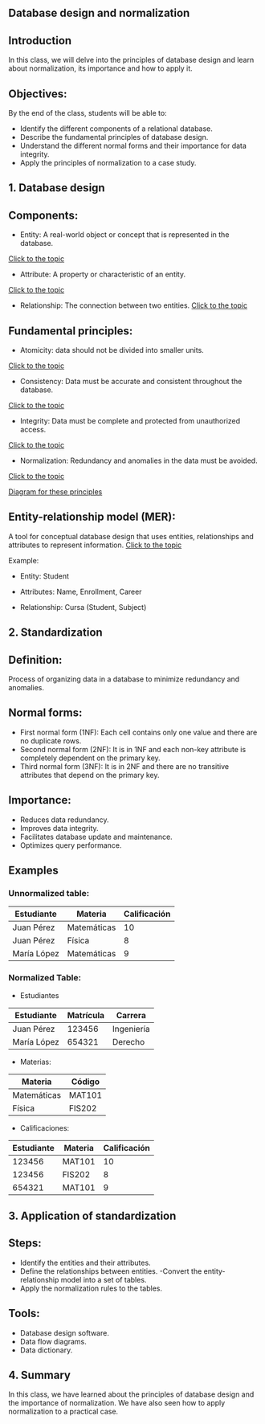 ## Database design and normalization
## Introduction
In this class, we will delve into the principles of database design and learn about normalization, its importance and how to apply it.

## Objectives:

By the end of the class, students will be able to:
- Identify the different components of a relational database.
- Describe the fundamental principles of database design.
- Understand the different normal forms and their importance for data integrity.
- Apply the principles of normalization to a case study.

## 1. Database design
## Components:

- Entity: A real-world object or concept that is represented in the database.

[Click to the topic]()

- Attribute: A property or characteristic of an entity.

[Click to the topic]()

- Relationship: The connection between two entities.
[Click to the topic]()
## Fundamental principles:

- Atomicity: data should not be divided into smaller units.

[Click to the topic]()

- Consistency: Data must be accurate and consistent throughout the database.

[Click to the topic]()

- Integrity: Data must be complete and protected from unauthorized access.

[Click to the topic]()

- Normalization: Redundancy and anomalies in the data must be avoided.

[Click to the topic]()

[Diagram for these principles](https://www.google.com/url?sa=i&url=https%3A%2F%2Fgravitar.biz%2Fbi%2Fmodelo-acid-base-datos%2F&psig=AOvVaw1BJL330z6-G80rwERfohMW&ust=1708542275400000&source=images&cd=vfe&opi=89978449&ved=0CBIQjRxqFwoTCMjI74zOuoQDFQAAAAAdAAAAABAE)

## Entity-relationship model (MER):

A tool for conceptual database design that uses entities, relationships and attributes to represent information.
[Click to the topic]()

Example:

- Entity: Student

- Attributes: Name, Enrollment, Career

- Relationship: Cursa (Student, Subject)

## 2. Standardization
## Definition:

Process of organizing data in a database to minimize redundancy and anomalies.

## Normal forms:

- First normal form (1NF): Each cell contains only one value and there are no duplicate rows.
- Second normal form (2NF): It is in 1NF and each non-key attribute is completely dependent on the primary key.
- Third normal form (3NF): It is in 2NF and there are no transitive attributes that depend on the primary key.

## Importance:

- Reduces data redundancy.
- Improves data integrity.
- Facilitates database update and maintenance.
- Optimizes query performance.


## Examples
### Unnormalized table:

| Estudiante | Materia    | Calificación |
|------------|------------|--------------|
| Juan Pérez | Matemáticas | 10           |
| Juan Pérez | Física      | 8            |
| María López| Matemáticas | 9            |

### Normalized Table:

- Estudiantes

| Estudiante | Matrícula | Carrera   |
|------------|-----------|-----------|
| Juan Pérez | 123456    | Ingeniería|
| María López| 654321    | Derecho   |

- Materias:

| Materia    | Código |
|------------|--------|
| Matemáticas| MAT101 |
| Física     | FIS202 |

- Calificaciones:

| Estudiante | Materia | Calificación |
|------------|---------|--------------|
| 123456     | MAT101  | 10           |
| 123456     | FIS202  | 8            |
| 654321     | MAT101  | 9            |


## 3. Application of standardization
## Steps:

- Identify the entities and their attributes.
- Define the relationships between entities.
-Convert the entity-relationship model into a set of tables.
- Apply the normalization rules to the tables.
## Tools:

- Database design software.
- Data flow diagrams.
- Data dictionary.

## 4. Summary
In this class, we have learned about the principles of database design and the importance of normalization. We have also seen how to apply normalization to a practical case.